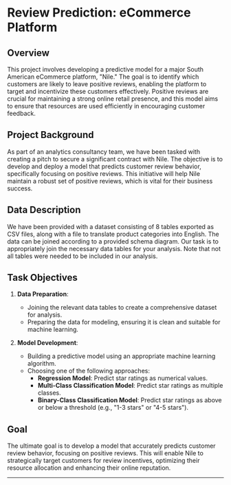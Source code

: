 # Review Prediction: eCommerce Platform

## Overview

This project involves developing a predictive model for a major South American eCommerce platform, "Nile." The goal is to identify which customers are likely to leave positive reviews, enabling the platform to target and incentivize these customers effectively. Positive reviews are crucial for maintaining a strong online retail presence, and this model aims to ensure that resources are used efficiently in encouraging customer feedback.

## Project Background

As part of an analytics consultancy team, we have been tasked with creating a pitch to secure a significant contract with Nile. The objective is to develop and deploy a model that predicts customer review behavior, specifically focusing on positive reviews. This initiative will help Nile maintain a robust set of positive reviews, which is vital for their business success.

## Data Description

We have been provided with a dataset consisting of 8 tables exported as CSV files, along with a file to translate product categories into English. The data can be joined according to a provided schema diagram. Our task is to appropriately join the necessary data tables for your analysis. Note that not all tables were needed to be included in our analysis.

## Task Objectives

1. **Data Preparation**: 
   - Joining the relevant data tables to create a comprehensive dataset for analysis.
   - Preparing the data for modeling, ensuring it is clean and suitable for machine learning.

2. **Model Development**:
   - Building a predictive model using an appropriate machine learning algorithm.
   - Choosing one of the following approaches:
     - **Regression Model**: Predict star ratings as numerical values.
     - **Multi-Class Classification Model**: Predict star ratings as multiple classes.
     - **Binary-Class Classification Model**: Predict star ratings as above or below a threshold (e.g., "1-3 stars" or "4-5 stars").

## Goal

The ultimate goal is to develop a model that accurately predicts customer review behavior, focusing on positive reviews. This will enable Nile to strategically target customers for review incentives, optimizing their resource allocation and enhancing their online reputation.

---
